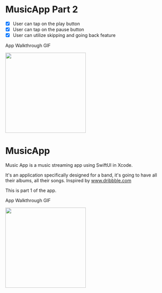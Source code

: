 # MusicApp Part 2

- [x] User can tap on the play button
- [x] User can tap on the pause button
- [x] User can utilize skipping and going back feature

App Walkthrough GIF

<img src="http://g.recordit.co/xKmLVzfC87.gif" width=250><br>


# MusicApp

Music App is a music streaming app using SwiftUI in Xcode.

It's an application specifically designed for a band, it's going to have all their albums, all their songs. Inspired by www.dribbble.com

This is part 1 of the app.

App Walkthrough GIF

<img src="http://g.recordit.co/sJMRWkH7Bz.gif" width=250><br>
